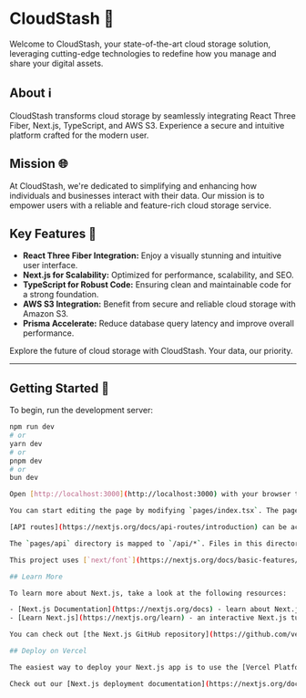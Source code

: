 # CloudStash 🚀

Welcome to CloudStash, your state-of-the-art cloud storage solution, leveraging cutting-edge technologies to redefine how you manage and share your digital assets.

## About ℹ️

CloudStash transforms cloud storage by seamlessly integrating React Three Fiber, Next.js, TypeScript, and AWS S3. Experience a secure and intuitive platform crafted for the modern user.

## Mission 🌐

At CloudStash, we're dedicated to simplifying and enhancing how individuals and businesses interact with their data. Our mission is to empower users with a reliable and feature-rich cloud storage service.

## Key Features 🌟

- **React Three Fiber Integration:** Enjoy a visually stunning and intuitive user interface.
- **Next.js for Scalability:** Optimized for performance, scalability, and SEO.
- **TypeScript for Robust Code:** Ensuring clean and maintainable code for a strong foundation.
- **AWS S3 Integration:** Benefit from secure and reliable cloud storage with Amazon S3.
- **Prisma Accelerate:** Reduce database query latency and improve overall performance.

Explore the future of cloud storage with CloudStash. Your data, our priority.

---

## Getting Started 🚀

To begin, run the development server:

```bash
npm run dev
# or
yarn dev
# or
pnpm dev
# or
bun dev

Open [http://localhost:3000](http://localhost:3000) with your browser to see the result.

You can start editing the page by modifying `pages/index.tsx`. The page auto-updates as you edit the file.

[API routes](https://nextjs.org/docs/api-routes/introduction) can be accessed on [http://localhost:3000/api/hello](http://localhost:3000/api/hello). This endpoint can be edited in `pages/api/hello.ts`.

The `pages/api` directory is mapped to `/api/*`. Files in this directory are treated as [API routes](https://nextjs.org/docs/api-routes/introduction) instead of React pages.

This project uses [`next/font`](https://nextjs.org/docs/basic-features/font-optimization) to automatically optimize and load Inter, a custom Google Font.

## Learn More

To learn more about Next.js, take a look at the following resources:

- [Next.js Documentation](https://nextjs.org/docs) - learn about Next.js features and API.
- [Learn Next.js](https://nextjs.org/learn) - an interactive Next.js tutorial.

You can check out [the Next.js GitHub repository](https://github.com/vercel/next.js/) - your feedback and contributions are welcome!

## Deploy on Vercel

The easiest way to deploy your Next.js app is to use the [Vercel Platform](https://vercel.com/new?utm_medium=default-template&filter=next.js&utm_source=create-next-app&utm_campaign=create-next-app-readme) from the creators of Next.js.

Check out our [Next.js deployment documentation](https://nextjs.org/docs/deployment) for more details.
